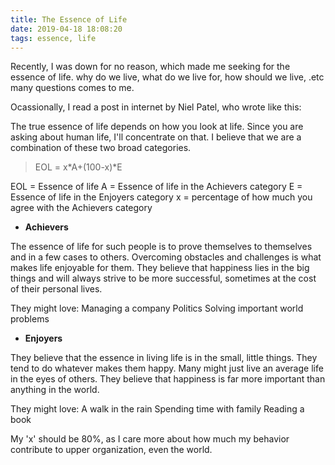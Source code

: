 ```yaml
---
title: The Essence of Life
date: 2019-04-18 18:08:20
tags: essence, life
---
```

Recently, I was down for no reason, which made me seeking for the essence of life. why do we live, what do we live for, how should we live, .etc many questions comes to me.

Ocassionally, I read a post in internet by Niel Patel, who wrote like this:

The true essence of life depends on how you look at life. Since you are asking about human life, I'll concentrate on that. I believe that we are a combination of these two broad categories. 

> EOL = x*A+(100-x)*E


EOL = Essence of life
A = Essence of life in the Achievers category
E = Essence of life in the Enjoyers category
x = percentage of how much you agree with the Achievers category

- **Achievers**

The essence of life for such people is to prove themselves to themselves and in a few cases to others. Overcoming obstacles and challenges is what makes life enjoyable for them. They believe that happiness lies in the big things and will always strive to be more successful, sometimes at the cost of their personal lives.

They might love:
Managing a company
Politics
Solving important world problems


- **Enjoyers**

They believe that the essence in living life is in the small, little things. They tend to do whatever makes them happy. Many might just live an average life in the eyes of others. They believe that happiness is far more important than anything in the world.

They might love:
A walk in the rain
Spending time with family
Reading a book

My 'x' should be 80%, as I care more about how much my behavior contribute to upper organization, even the world. 
